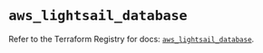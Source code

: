 # `aws_lightsail_database`

Refer to the Terraform Registry for docs: [`aws_lightsail_database`](https://registry.terraform.io/providers/hashicorp/aws/4.54.0/docs/resources/lightsail_database).
